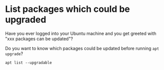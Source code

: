 # List packages which could be upgraded

Have you ever logged into your Ubuntu machine and you get greeted with "xxx packages can be updated"?

Do you want to know which packages could be updated before running `apt upgrade`?

```
apt list --upgradable
```
